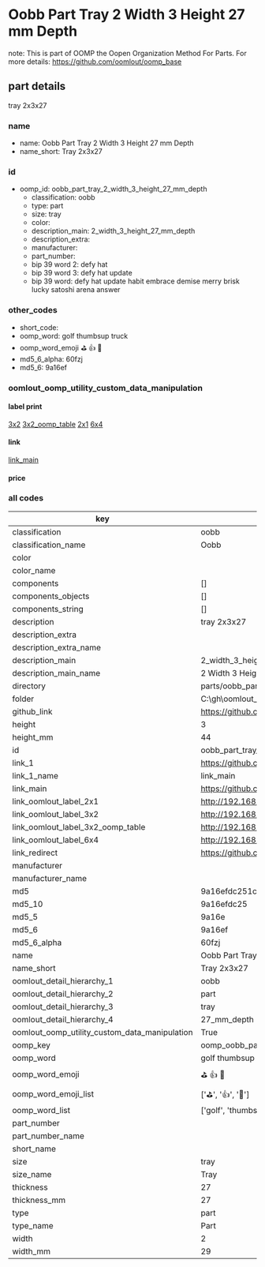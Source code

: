 # Oobb Part Tray 2 Width 3 Height 27 mm Depth  

note: This is part of OOMP the Oopen Organization Method For Parts. For more details: https://github.com/oomlout/oomp_base

##  part details
  



tray 2x3x27



### name
* name: Oobb Part Tray 2 Width 3 Height 27 mm Depth
* name_short: Tray 2x3x27 
### id
* oomp_id: oobb_part_tray_2_width_3_height_27_mm_depth
  * classification: oobb
  * type: part
  * size: tray
  * color: 
  * description_main: 2_width_3_height_27_mm_depth
  * description_extra: 
  * manufacturer: 
  * part_number: 
  * bip 39 word 2: defy hat
  * bip 39 word 3: defy hat update
  * bip 39 word: defy hat update habit embrace demise merry brisk lucky satoshi arena answer

### other_codes
* short_code: 
* oomp_word: golf thumbsup truck
* oomp_word_emoji :golf: :thumbsup: :truck:
* md5_6_alpha: 60fzj
* md5_6: 9a16ef






### oomlout_oomp_utility_custom_data_manipulation
#### label print
[3x2](http://192.168.1.245:1112/?label=oomp%2060fzj)
[3x2_oomp_table](http://192.168.1.108:1112/?label=oomp%2060fzj)
[2x1](http://192.168.1.242:1112/?label=oomp%2060fzj)
[6x4](http://192.168.1.55:1112/?label=oomp%2060fzj)    

#### link

[link_main](https://github.com/oomlout/oomlout_oobb_version_4_generated_parts/tree/main/navigation_oomp/oobb/part/tray/2_width_3_height_27_mm_depth/part)                              

#### price







### all codes 
| key | value |  
| --- | --- |  
| classification | oobb |  
| classification_name | Oobb |  
| color |  |  
| color_name |  |  
| components | [] |  
| components_objects | [] |  
| components_string | [] |  
| description | tray 2x3x27 |  
| description_extra |  |  
| description_extra_name |  |  
| description_main | 2_width_3_height_27_mm_depth |  
| description_main_name | 2 Width 3 Height 27 mm Depth |  
| directory | parts/oobb_part_tray_2_width_3_height_27_mm_depth |  
| folder | C:\gh\oomlout_oobb_version_4_generated_parts\parts\oobb_part_tray_2_width_3_height_27_mm_depth |  
| github_link | https://github.com/oomlout/oomlout_oomp_part_src/tree/main/parts/oobb_part_tray_2_width_3_height_27_mm_depth |  
| height | 3 |  
| height_mm | 44 |  
| id | oobb_part_tray_2_width_3_height_27_mm_depth |  
| link_1 | https://github.com/oomlout/oomlout_oobb_version_4_generated_parts/tree/main/navigation_oomp/oobb/part/tray/2_width_3_height_27_mm_depth/part |  
| link_1_name | link_main |  
| link_main | https://github.com/oomlout/oomlout_oobb_version_4_generated_parts/tree/main/navigation_oomp/oobb/part/tray/2_width_3_height_27_mm_depth/part |  
| link_oomlout_label_2x1 | http://192.168.1.242:1112/?label=oomp%2060fzj |  
| link_oomlout_label_3x2 | http://192.168.1.245:1112/?label=oomp%2060fzj |  
| link_oomlout_label_3x2_oomp_table | http://192.168.1.108:1112/?label=oomp%2060fzj |  
| link_oomlout_label_6x4 | http://192.168.1.55:1112/?label=oomp%2060fzj |  
| link_redirect | https://github.com/oomlout/oomlout_oobb_version_4_generated_parts/tree/main/parts/oobb_tray_02_03_27 |  
| manufacturer |  |  
| manufacturer_name |  |  
| md5 | 9a16efdc251c5174e9244683dd1a61cd |  
| md5_10 | 9a16efdc25 |  
| md5_5 | 9a16e |  
| md5_6 | 9a16ef |  
| md5_6_alpha | 60fzj |  
| name | Oobb Part Tray 2 Width 3 Height 27 mm Depth |  
| name_short | Tray 2x3x27  |  
| oomlout_detail_hierarchy_1 | oobb |  
| oomlout_detail_hierarchy_2 | part |  
| oomlout_detail_hierarchy_3 | tray |  
| oomlout_detail_hierarchy_4 | 27_mm_depth |  
| oomlout_oomp_utility_custom_data_manipulation | True |  
| oomp_key | oomp_oobb_part_tray_2_width_3_height_27_mm_depth |  
| oomp_word | golf thumbsup truck |  
| oomp_word_emoji | :golf: :thumbsup: :truck: |  
| oomp_word_emoji_list | [':golf:', ':thumbsup:', ':truck:'] |  
| oomp_word_list | ['golf', 'thumbsup', 'truck'] |  
| part_number |  |  
| part_number_name |  |  
| short_name |  |  
| size | tray |  
| size_name | Tray |  
| thickness | 27 |  
| thickness_mm | 27 |  
| type | part |  
| type_name | Part |  
| width | 2 |  
| width_mm | 29 |  
